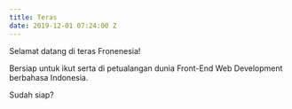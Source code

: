 ```yaml
---
title: Teras
date: 2019-12-01 07:24:00 Z
---
```


Selamat datang di teras Fronenesia!

Bersiap untuk ikut serta di petualangan dunia Front-End Web Development berbahasa Indonesia.

Sudah siap?